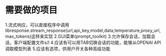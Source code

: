 # 需要做的项目
1.流式响应，可以直接程序中调用libresponse.stream_response(url,api_key,model,data,temperature,proxy_url,max_tokens)这样来实现
2.GUI菜单(prompt_toolkit)
3.允许保存会话，加载会话，客户端配置文件s/l
4.应该有可以用TAB切换会话的功能，能够从OPENAI API调取模型列表
5.应该有选项，供用户开关各种高级功能